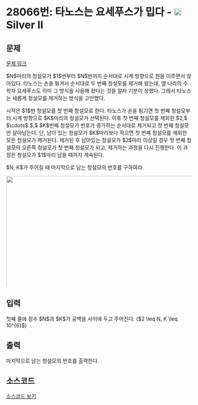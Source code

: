 # 28066번: 타노스는 요세푸스가 밉다 - <img src="https://static.solved.ac/tier_small/9.svg" style="height:20px" /> Silver II

<!-- performance -->

<!-- 문제 제출 후 깃허브에 푸시를 했을 때 제출한 코드의 성능이 입력될 공간입니다.-->

<!-- end -->

## 문제

[문제 링크](https://boj.kr/28066)


<p>$N$마리의 청설모가 $1$번부터 $N$번까지 순서대로 시계 방향으로 원을 이루면서 앉아있다. 타노스는 손을 튕겨서 순서대로 두 번째 청설모를 제거해 왔는데, 옆 나라의 수학자 요세푸스도 이미 그 방식을 사용해 왔다는 것을 알자 기분이 상했다. 그래서 타노스는 새롭게 청설모를 제거하는 방식을 고안했다.</p>

<p>시작은 $1$번 청설모를 첫 번째 청설모로 한다. 타노스가 손을 튕기면 첫 번째 청설모부터 시계 방향으로 $K$마리의 청설모가 선택된다. 이후 첫 번째 청설모를 제외한 $2,$ $\cdots$ $,$ $K$번째 청설모가 번호가 증가하는 순서대로 제거되고 첫 번째 청설모만 살아남는다. 단, 남아 있는 청설모가 $K$마리보다 적으면 첫 번째 청설모를 제외한 모든 청설모가 제거된다. 제거된 후 남아있는 청설모가 $2$마리 이상일 경우 첫 번째 청설모의 오른쪽 청설모가 첫 번째 청설모가 되고, 제거하는 과정을 다시 진행한다. 이 과정은 청설모가 $1$마리 남을 때까지 계속된다.</p>

<p>$N, K$가 주어질 때 마지막으로 남는 청설모의 번호를 구하여라.</p>

<p style="text-align: center;"><img alt="" src="https://upload.acmicpc.net/9bf0dfbd-8997-42ed-8fef-7f89d3172917/-/preview/" style="max-height: 300px; object-fit: contain; display: inline-block; width: 550px; height: 550px;"></p>



## 입력


<p>첫째 줄에 정수 $N$과 $K$가 공백을 사이에 두고 주어진다. ($2 \leq N, K \leq 10^{6}$)</p>



## 출력


<p>마지막으로 남는 청설모의 번호를 출력한다.</p>



## 소스코드

[소스코드 보기](타노스는%20요세푸스가%20밉다.py)